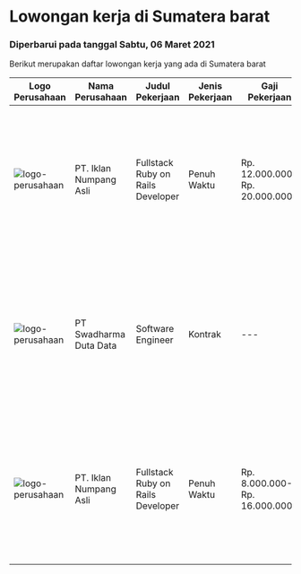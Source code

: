 
  # Lowongan kerja di Sumatera barat

  ### Diperbarui pada tanggal Sabtu, 06 Maret 2021

  Berikut merupakan daftar lowongan kerja yang ada di Sumatera barat

  |Logo Perusahaan | Nama Perusahaan | Judul Pekerjaan | Jenis Pekerjaan | Gaji Pekerjaan | Lokasi | Deskripsi | Tanggal diunggah | Pranala |
  | -------------- | --------------- | --------------- | --------- | --------- | -------------- | ------- | ----------- | ----------- |
  |![logo-perusahaan](https://image-service-cdn.seek.com.au/b5a0cc0b3ae5af396da169f9b40bf770263eec5e/ee4dce1061f3f616224767ad58cb2fc751b8d2dc)|PT. Iklan Numpang Asli|Fullstack Ruby on Rails Developer|Penuh Waktu|Rp. 12.000.000-Rp. 20.000.000|Sumatera Barat|This job is for Remote WFH Team We are a startup that is currently building services in the Fast Moving Consumer Goods world. Our teams work remotely...|Sabtu, 27 Februari 2021|https://www.jobstreet.co.id/id/job/fullstack-ruby-on-rails-developer-3457097?token=0~a1f9f55a-d427-4a73-a794-4d0ae7070645&sectionRank=1&jobId=jobstreet-id-job-3457097|
|![logo-perusahaan](https://image-service-cdn.seek.com.au/caaab7a15874147dcf9a8edb992eb63f9c59eb17/ee4dce1061f3f616224767ad58cb2fc751b8d2dc)|PT Swadharma Duta Data|Software Engineer|Kontrak|---|Sumatera Barat|Back End Developer Memahami konsep pengembangan aplikasi Memahami konsep Microservices Architeccture Memiliki skill Java Spring Boot, Net Core, Go,...|Senin, 01 Maret 2021|https://www.jobstreet.co.id/id/job/software-engineer-3469603?token=0~a1f9f55a-d427-4a73-a794-4d0ae7070645&sectionRank=2&jobId=jobstreet-id-job-3469603|
|![logo-perusahaan](https://image-service-cdn.seek.com.au/b5a0cc0b3ae5af396da169f9b40bf770263eec5e/ee4dce1061f3f616224767ad58cb2fc751b8d2dc)|PT. Iklan Numpang Asli|Fullstack Ruby on Rails Developer|Penuh Waktu|Rp. 8.000.000-Rp. 16.000.000|Sumatera Barat|This job is for Remote WFH Team We are a startup that is currently building services in the Fast Moving Consumer Goods world. Our teams work remotely...|Sabtu, 06 Februari 2021|https://www.jobstreet.co.id/id/job/fullstack-ruby-on-rails-developer-3452410?token=0~a1f9f55a-d427-4a73-a794-4d0ae7070645&sectionRank=3&jobId=jobstreet-id-job-3452410|

  
